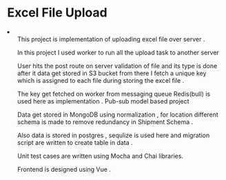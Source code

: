 <h1>Excel File Upload</h1>
<li>
<ul> This project is implementation of uploading excel file over server .</ul>
<ul> In this project I used worker to run all the upload task to another server </ul>
<ul>User hits the post route on server validation of file and its type is done after it data get stored in S3 bucket from there I fetch a unique key which is assigned to each file during storing the excel file .</ul>
<ul> The key get fetched on worker from messaging queue Redis(bull) is used here as implementation . Pub-sub model based project </ul>
<ul> Data get stored in MongoDB using normalization , for location different schema is made to remove redundancy in Shipment Schema . </ul>
<ul>Also data is stored in postgres , sequlize is used here and migration script are written to create table in data . </ul>
<ul>Unit test cases are written using Mocha and Chai libraries. </ul>
<ul>Frontend is designed using Vue .</ul>

</li>
